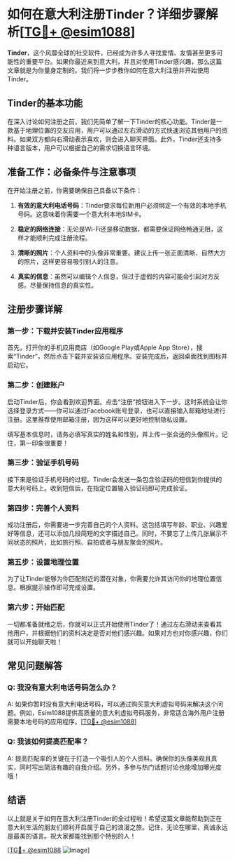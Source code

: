# 如何在意大利注册Tinder？详细步骤解析[[TG💪+ @esim1088](https://t.me/s/esim1088)]

**Tinder**，这个风靡全球的社交软件，已经成为许多人寻找爱情、友情甚至更多可能性的重要平台。如果你最近来到意大利，并且对使用Tinder感兴趣，那么这篇文章就是为你量身定制的。我们将一步步教你如何在意大利注册并开始使用Tinder。

## Tinder的基本功能

在深入讨论如何注册之前，我们先简单了解一下Tinder的核心功能。Tinder是一款基于地理位置的交友应用，用户可以通过左右滑动的方式快速浏览其他用户的资料。如果双方都向右滑动表示喜欢，则会进入聊天界面。此外，Tinder还支持多种语言版本，用户可以根据自己的需求切换语言环境。

## 准备工作：必备条件与注意事项

在开始注册之前，你需要确保自己具备以下条件：

1. **有效的意大利电话号码**：Tinder要求每位新用户必须绑定一个有效的本地手机号码。这意味着你需要一个意大利本地SIM卡。
   
2. **稳定的网络连接**：无论是Wi-Fi还是移动数据，都需要保证网络畅通无阻，这样才能顺利完成注册流程。

3. **清晰的照片**：个人资料中的头像非常重要。建议上传一张正面清晰、自然大方的照片，这样更容易吸引别人的注意。

4. **真实的信息**：虽然可以编辑个人信息，但过于虚假的内容可能会引起对方反感。尽量保持信息的真实性。

## 注册步骤详解

### 第一步：下载并安装Tinder应用程序

首先，打开你的手机应用商店（如Google Play或Apple App Store），搜索“Tinder”，然后点击下载并安装该应用程序。安装完成后，返回桌面找到图标并启动它。

### 第二步：创建账户

启动Tinder后，你会看到欢迎界面。点击“注册”按钮进入下一步。这时系统会让你选择登录方式——你可以通过Facebook账号登录，也可以直接输入邮箱地址进行注册。这里推荐使用邮箱注册，因为这样可以更好地控制隐私设置。

填写基本信息时，请务必填写真实的姓名和性别，并上传一张合适的头像照片。记住，第一印象很重要！

### 第三步：验证手机号码

接下来是验证手机号码的过程。Tinder会发送一条包含验证码的短信到你提供的意大利号码上。收到短信后，在指定位置输入验证码即可完成验证。

### 第四步：完善个人资料

成功注册后，你需要进一步完善自己的个人资料。这包括填写年龄、职业、兴趣爱好等信息，还可以添加几段简短的文字描述自己。同时，不要忘了上传几张展示不同状态的照片，比如旅行照、自拍或者与朋友聚会的照片。

### 第五步：设置地理位置

为了让Tinder能够为你匹配附近的潜在对象，你需要允许其访问你的地理位置信息。根据提示操作即可完成设置。

### 第六步：开始匹配

一切都准备就绪之后，你就可以正式开始使用Tinder了！通过左右滑动来查看其他用户，并根据他们的资料决定是否对他们感兴趣。如果对方也对你感兴趣，你们就可以开始聊天啦！

## 常见问题解答

### Q: 我没有意大利电话号码怎么办？

A: 如果你暂时没有意大利电话号码，可以通过购买意大利虚拟号码来解决这个问题。例如，Esim1088提供高质量的意大利虚拟号码服务，非常适合海外用户注册需要本地号码的应用程序。[[TG💪+ @esim1088](https://t.me/s/esim1088)]

### Q: 我该如何提高匹配率？

A: 提高匹配率的关键在于打造一个吸引人的个人资料。确保你的头像美观且真实，同时写出简洁有趣的自我介绍。另外，多参与热门话题讨论也能增加曝光度哦！

## 结语

以上就是关于如何在意大利注册Tinder的全过程啦！希望这篇文章能帮助到正在意大利生活的朋友们顺利开启属于自己的浪漫之旅。记住，无论在哪里，真诚永远是最美的语言。祝大家都能找到那个特别的人！

[[TG💪+ @esim1088](https://t.me/s/esim1088) ![Image](https://i.postimg.cc/4NQfJmqS/Snipaste-2025-05-13-00-14-12.png)]